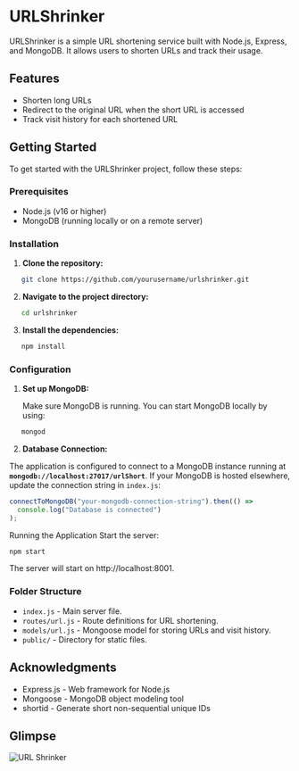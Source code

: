 # URLShrinker

URLShrinker is a simple URL shortening service built with Node.js, Express, and MongoDB. It allows users to shorten URLs and track their usage.


## Features

- Shorten long URLs
- Redirect to the original URL when the short URL is accessed
- Track visit history for each shortened URL

## Getting Started

To get started with the URLShrinker project, follow these steps:

### Prerequisites

- Node.js (v16 or higher)
- MongoDB (running locally or on a remote server)

### Installation

1. **Clone the repository:**

```bash
   git clone https://github.com/yourusername/urlshrinker.git

   ```

2. **Navigate to the project directory:**

```bash
   cd urlshrinker

   ```
3. **Install the dependencies:**

```bash
   npm install

   ```

### Configuration

1. **Set up MongoDB:**

   Make sure MongoDB is running. You can start MongoDB locally by using:

```bash
   mongod

 ```

2. **Database Connection:**



The application is configured to connect to a MongoDB instance running at **`mongodb://localhost:27017/urlShort`**. If your MongoDB is hosted elsewhere, update the connection string in `index.js`:

```javascript
connectToMongoDB("your-mongodb-connection-string").then(() =>
  console.log("Database is connected")
);

```


Running the Application
Start the server:

   ```bash
   npm start
```

The server will start on http://localhost:8001.


### Folder Structure

- `index.js` - Main server file.
- `routes/url.js` - Route definitions for URL shortening.
- `models/url.js` - Mongoose model for storing URLs and visit history.
- `public/` - Directory for static files.


## Acknowledgments
- Express.js - Web framework for Node.js
- Mongoose - MongoDB object modeling tool
- shortid - Generate short non-sequential unique IDs

## Glimpse
![URL Shrinker](https://github.com/user-attachments/assets/91bd2a4b-63a0-410f-b4dd-803543b3f221)

